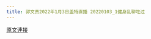```yaml
---
title: 郭文贵2022年1月3日盖特直播 20220103_1健身乱聊吃过
---
```


[原文連接](https://gnews.org/ThreadView/53478034)


